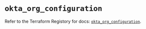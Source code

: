 # `okta_org_configuration`

Refer to the Terraform Registory for docs: [`okta_org_configuration`](https://registry.terraform.io/providers/okta/okta/3.46.0/docs/resources/org_configuration).
